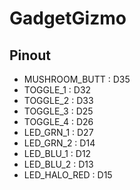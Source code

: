 # GadgetGizmo

## Pinout

- MUSHROOM_BUTT : D35
- TOGGLE_1 : D32
- TOGGLE_2 : D33
- TOGGLE_3 : D25
- TOGGLE_4 : D26
- LED_GRN_1 : D27
- LED_GRN_2 : D14
- LED_BLU_1 : D12
- LED_BLU_2 : D13
- LED_HALO_RED : D15 
